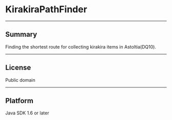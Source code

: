 KirakiraPathFinder
==================

--------
Summary
--------
Finding the shortest route for collecting kirakira items in Astoltia(DQ10).

--------
License
--------
Public domain

--------
Platform
--------
Java SDK 1.6 or later
